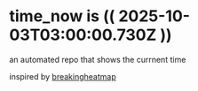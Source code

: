# time_now is (( 2025-10-03T03:00:00.730Z ))

an automated repo that shows the currnent time

inspired by [breakingheatmap](https://github.com/breakingheatmap/breakingheatmap)